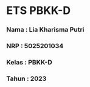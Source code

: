 # ETS PBKK-D

### Nama  : Lia Kharisma Putri
### NRP   : 5025201034
### Kelas : PBKK-D
### Tahun : 2023
